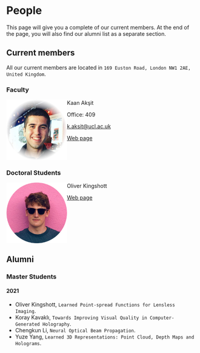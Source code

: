 # People
This page will give you a complete of our current members.
At the end of the page, you will also find our alumni list as a separate section.

## Current members
All our current members are located in `169 Euston Road, London NW1 2AE, United Kingdom`.

### Faculty
<img align="left" src="../people/kaan_aksit.png" width="160" alt/>
Kaan Akşit

Office: 409

[k.aksit@ucl.ac.uk](mailto:k.aksit@ucl.ac.uk)

[Web page](https://kaanaksit.com)
<br clear="left"/>

### Doctoral Students
<img align='left' src="../people/oliver_kingshott.png" width="160" alt/>
Oliver Kingshott

[Web page](http://oliver.kingshott.com/)
<br clear="left"/>

## Alumni

### Master Students

#### 2021
- Oliver Kingshott, `Learned Point-spread Functions for Lensless Imaging`.
- Koray Kavaklı, `Towards Improving Visual Quality in Computer-Generated Holography`.
- Chengkun Li, `Neural Optical Beam Propagation`.
- Yuze Yang, `Learned 3D Representations: Point Cloud, Depth Maps and Holograms`.
